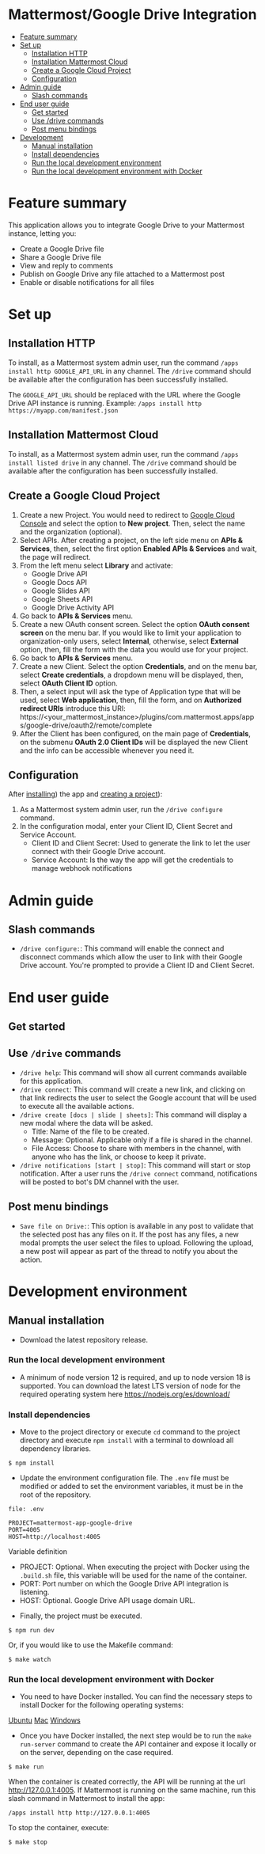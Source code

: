 # Mattermost/Google Drive Integration

* [Feature summary](#feature-summary)
* [Set up](#set-up)
    * [Installation HTTP](#installation-http)
    * [Installation Mattermost Cloud](#installation-mattermost-cloud)
    * [Create a Google Cloud Project](#create-a-google-cloud-project)
    * [Configuration](#configuration)
* [Admin guide](#admin-guide)
    * [Slash commands](#slash-commands)
* [End user guide](#end-user-guide)
    * [Get started](#get-started)
    * [Use /drive commands](#use-drive-commands)
    * [Post menu bindings](#post-menu-bindings)
* [Development](#development-environment)
    * [Manual installation](#manual-installation)
    * [Install dependencies](#install-dependencies)
    * [Run the local development environment](#run-the-local-development-environment)
    * [Run the local development environment with Docker](#run-the-local-development-environment-with-docker)

# Feature summary

This application allows you to integrate Google Drive to your Mattermost instance, letting you:

- Create a Google Drive file
- Share a Google Drive file
- View and reply to comments
- Publish on Google Drive any file attached to a Mattermost post
- Enable or disable notifications for all files

# Set up

## Installation HTTP

To install, as a Mattermost system admin user, run the command ``/apps install http GOOGLE_API_URL`` in any channel. The ``/drive`` command should be available after the configuration has been successfully installed.

The ``GOOGLE_API_URL`` should be replaced with the URL where the Google Drive API instance is running. Example: ``/apps install http https://myapp.com/manifest.json``

## Installation Mattermost Cloud

To install, as a Mattermost system admin user, run the command ``/apps install listed drive`` in any channel. The ``/drive`` command should be available after the configuration has been successfully installed.

## Create a Google Cloud Project

1. Create a new Project. You would need to redirect to [Google Cloud Console](https://console.cloud.google.com/home/dashboard) and select the option to **New project**. Then, select the name and the organization (optional).
2. Select APIs. After creating a project, on the left side menu on **APIs & Services**, then, select the first option **Enabled APIs & Services** and wait, the page will redirect. 
3. From the left menu select **Library** and activate: 
    - Google Drive API
    - Google Docs API
    - Google Slides API
    - Google Sheets API
    - Google Drive Activity API
4. Go back to **APIs & Services** menu.
5. Create a new OAuth consent screen. Select the option **OAuth consent screen**  on the menu bar. If you would like to limit your application to organization-only users, select **Internal**, otherwise, select **External** option, then, fill the form with the data you would use for your project.
6. Go back to **APIs & Services** menu.
7. Create a new Client. Select the option **Credentials**, and on the menu bar, select **Create credentials**, a dropdown menu will be displayed, then, select **OAuth Client ID** option. 
8. Then, a select input will ask the type of Application type that will be used, select **Web application**, then, fill the form, and on **Authorized redirect URIs** introduce this URI:
    https://<your_mattermost_instance>/plugins/com.mattermost.apps/apps/google-drive/oauth2/remote/complete
9. After the Client has been configured, on the main page of **Credentials**, on the submenu **OAuth 2.0 Client IDs** will be displayed the new Client and the info can be accessible whenever you need it.

## Configuration

After [installing](#installation)) the app and [creating a project](#create-a-google-cloud-project)):
1. As a Mattermost system admin user, run the ``/drive configure`` command.
2. In the configuration modal, enter your Client ID, Client Secret and Service Account.
    - Client ID and Client Secret: Used to generate the link to let the user connect with their Google Drive account.
    - Service Account: Is the way the app will get the credentials to manage webhook notifications


# Admin guide

## Slash commands
- ``/drive configure:``: This command will enable the connect and disconnect commands which allow the user to link with their Google Drive account. You're prompted to provide a Client ID and Client Secret.


# End user guide

## Get started

## Use ``/drive`` commands

- ``/drive help``: This command will show all current commands available for this application.
- ``/drive connect``: This command will create a new link, and clicking on that link redirects the user to select the Google account that will be used to execute all the available actions.
- ``/drive create [docs | slide | sheets]``: This command will display a new modal where the data will be asked. 
    - Title: Name of the file to be created.
    - Message: Optional. Applicable only if a file is shared in the channel.
    - File Access: Choose to share with members in the channel, with anyone who has the link, or choose to keep it private.
- ``/drive notifications [start | stop]``: This command will start or stop notification. After a user runs the ``/drive connect`` command, notifications will be posted to bot's DM channel with the user.


## Post menu bindings

- ``Save file on Drive:``: This option is available in any post to validate that the selected post has any files on it. If the post has any files, a new modal prompts the user select the files to upload. Following the upload, a new post will appear as part of the thread to notify you about the action.

# Development environment

## Manual installation

*  Download the latest repository release.

### Run the local development environment

* A minimum of node version 12 is required, and up to node version 18 is supported. You can download the latest LTS version of node for the required operating system here https://nodejs.org/es/download/

### Install dependencies
* Move to the project directory or execute ``cd`` command to the project directory and execute ``npm install`` with a terminal to download all dependency libraries.

```
$ npm install
```

*  Update the environment configuration file. The ``.env`` file must be modified or added to set the environment variables, it must be in the root of the repository.

```
file: .env

PROJECT=mattermost-app-google-drive
PORT=4005
HOST=http://localhost:4005
```

Variable definition

- PROJECT: Optional. When executing the project with Docker using the ``.build.sh`` file, this variable will be used for the name of the container.
- PORT: Port number on which the Google Drive API integration is listening.
- HOST: Optional. Google Drive API usage domain URL.

* Finally, the project must be executed.

```
$ npm run dev
```

Or, if you would like to use the Makefile command:

```
$ make watch
```

### Run the local development environment with Docker

* You need to have Docker installed. You can find the necessary steps to install Docker for the following operating systems:

[Ubuntu](https://docs.docker.com/engine/install/ubuntu/)
[Mac](https://docs.docker.com/desktop/mac/install/)
[Windows](https://docs.docker.com/desktop/windows/install/)

* Once you have Docker installed, the next step would be to run the ``make run-server`` command to create the API container and expose it locally or on the server, depending on the case required.

```
$ make run
```

When the container is created correctly, the API will be running at the url http://127.0.0.1:4005. If Mattermost is running on the same machine, run this slash command in Mattermost to install the app:

```
/apps install http http://127.0.0.1:4005
```

To stop the container, execute:

```
$ make stop
```
